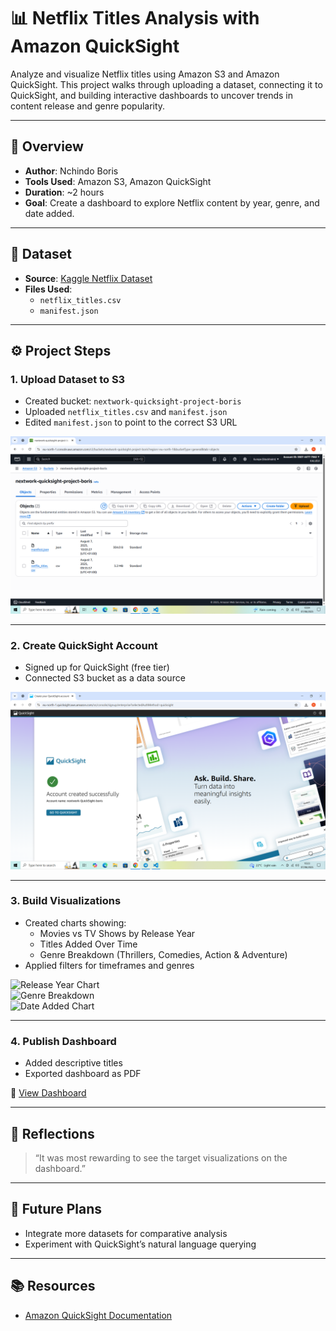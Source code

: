 # 📊 Netflix Titles Analysis with Amazon QuickSight

Analyze and visualize Netflix titles using Amazon S3 and Amazon QuickSight. This project walks through uploading a dataset, connecting it to QuickSight, and building interactive dashboards to uncover trends in content release and genre popularity.

---

## 🧠 Overview

- **Author**: Nchindo Boris    
- **Tools Used**: Amazon S3, Amazon QuickSight  
- **Duration**: ~2 hours  
- **Goal**: Create a dashboard to explore Netflix content by year, genre, and date added.

---

## 📁 Dataset

- **Source**: [Kaggle Netflix Dataset](https://www.kaggle.com/datasets/shivamb/netflix-shows)
- **Files Used**:
  - `netflix_titles.csv`
  - `manifest.json` 

---

## ⚙️ Project Steps

### 1. Upload Dataset to S3
- Created bucket: `nextwork-quicksight-project-boris`
- Uploaded `netflix_titles.csv` and `manifest.json`
- Edited `manifest.json` to point to the correct S3 URL

![S3 Bucket Screenshot](https://github.com/dev-boris67/AWS-Basics/blob/main/QuickSight/images/Screenshot%20(15).png?raw=true)

---

### 2. Create QuickSight Account
- Signed up for QuickSight (free tier)
- Connected S3 bucket as a data source

![QuickSight Signup](https://github.com/dev-boris67/AWS-Basics/blob/main/QuickSight/images/Screenshot%20(16).png?raw=true)

---

### 3. Build Visualizations
- Created charts showing:
  - Movies vs TV Shows by Release Year
  - Titles Added Over Time
  - Genre Breakdown (Thrillers, Comedies, Action & Adventure)
- Applied filters for timeframes and genres

![Release Year Chart](https://yourdomain.com/images/release-year-chart.png)  
![Genre Breakdown](https://yourdomain.com/images/genre-breakdown.png)  
![Date Added Chart](https://yourdomain.com/images/date-added-chart.png)

---

### 4. Publish Dashboard
- Added descriptive titles
- Exported dashboard as PDF

🔗 [View Dashboard](https://eu-north-1.quicksight.aws.amazon.com/sn/account/nextwork-QuickSight-boris/dashboards/8c8a00dc-7ac2-4c53-9d4b-90e9a6cac857)

---

## 💬 Reflections

> “It was most rewarding to see the target visualizations on the dashboard.”

---

## 🔮 Future Plans
  
- Integrate more datasets for comparative analysis  
- Experiment with QuickSight’s natural language querying

---

## 📚 Resources

- [Amazon QuickSight Documentation](https://docs.aws.amazon.com/quicksight/)
